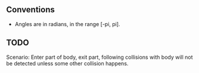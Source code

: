 Conventions
-----------

 - Angles are in radians, in the range [-pi, pi].


TODO
----

Scenario: Enter part of body, exit part, following collisions with body will not be detected unless some other collision happens.
